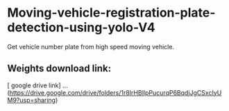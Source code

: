# Moving-vehicle-registration-plate-detection-using-yolo-V4
Get vehicle number plate from high speed moving vehicle.

## Weights download link:
[ google drive link] ...(https://drive.google.com/drive/folders/1r8IrHBIlpPucurqP6BqdjJgCSxcIyUM9?usp=sharing)
